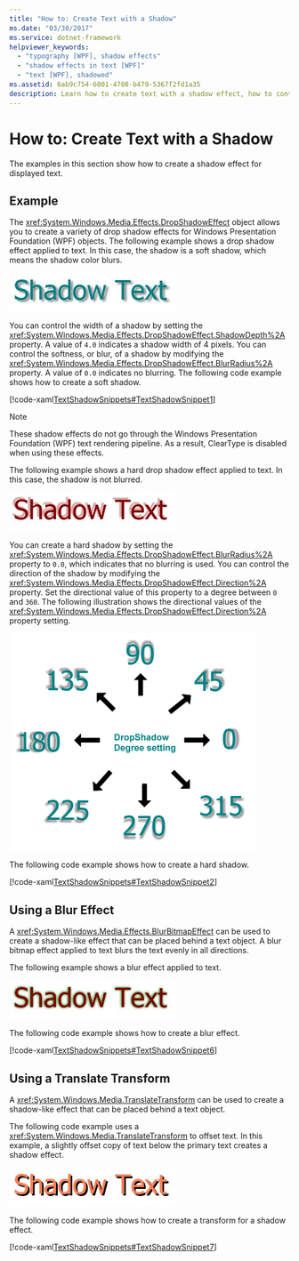```yaml
---
title: "How to: Create Text with a Shadow"
ms.date: "03/30/2017"
ms.service: dotnet-framework
helpviewer_keywords: 
  - "typography [WPF], shadow effects"
  - "shadow effects in text [WPF]"
  - "text [WPF], shadowed"
ms.assetid: 6ab9c754-6001-4708-b479-5367f2fd1a35
description: Learn how to create text with a shadow effect, how to control the width of that shadow, and how to create a blur effect for that text.
---
```

# How to: Create Text with a Shadow

The examples in this section show how to create a shadow effect for displayed text.

## Example

The <xref:System.Windows.Media.Effects.DropShadowEffect> object allows you to create a variety of drop shadow effects for Windows Presentation Foundation (WPF) objects. The following example shows a drop shadow effect applied to text. In this case, the shadow is a soft shadow, which means the shadow color blurs.

![Text shadow with Softness &#61; 0.25](./media/how-to-create-text-with-a-shadow/drop-shadow-text-effect.jpg)

You can control the width of a shadow by setting the <xref:System.Windows.Media.Effects.DropShadowEffect.ShadowDepth%2A> property. A value of `4.0` indicates a shadow width of 4 pixels. You can control the softness, or blur, of a shadow by modifying the <xref:System.Windows.Media.Effects.DropShadowEffect.BlurRadius%2A> property. A value of `0.0` indicates no blurring. The following code example shows how to create a soft shadow.

[!code-xaml[TextShadowSnippets#TextShadowSnippet1](~/samples/snippets/csharp/VS_Snippets_Wpf/TextShadowSnippets/CS/SingleShadows.xaml#textshadowsnippet1)]

> [!NOTE]
> These shadow effects do not go through the Windows Presentation Foundation (WPF) text rendering pipeline. As a result, ClearType is disabled when using these effects.

The following example shows a hard drop shadow effect applied to text. In this case, the shadow is not blurred.

![Text shadow with Softness &#61; 0](./media/how-to-create-text-with-a-shadow/text-shadow-softness.jpg)

You can create a hard shadow by setting the <xref:System.Windows.Media.Effects.DropShadowEffect.BlurRadius%2A> property to `0.0`, which indicates that no blurring is used. You can control the direction of the shadow by modifying the <xref:System.Windows.Media.Effects.DropShadowEffect.Direction%2A> property. Set the directional value of this property to a degree between `0` and `360`. The following illustration shows the directional values of the <xref:System.Windows.Media.Effects.DropShadowEffect.Direction%2A> property setting.

![DropShadow degree setting of shadow](./media/how-to-create-text-with-a-shadow/drop-shadow-degree-setting.png)

The following code example shows how to create a hard shadow.

[!code-xaml[TextShadowSnippets#TextShadowSnippet2](~/samples/snippets/csharp/VS_Snippets_Wpf/TextShadowSnippets/CS/SingleShadows.xaml#textshadowsnippet2)]

## Using a Blur Effect

A <xref:System.Windows.Media.Effects.BlurBitmapEffect> can be used to create a shadow-like effect that can be placed behind a text object. A blur bitmap effect applied to text blurs the text evenly in all directions.

The following example shows a blur effect applied to text.

![Text shadow using a BlurBitmapEffect](./media/how-to-create-text-with-a-shadow/text-shadow-blur-effect.jpg)

The following code example shows how to create a blur effect.

[!code-xaml[TextShadowSnippets#TextShadowSnippet6](~/samples/snippets/csharp/VS_Snippets_Wpf/TextShadowSnippets/CS/BlurShadows.xaml#textshadowsnippet6)]

## Using a Translate Transform

A <xref:System.Windows.Media.TranslateTransform> can be used to create a shadow-like effect that can be placed behind a text object.

The following code example uses a <xref:System.Windows.Media.TranslateTransform> to offset text. In this example, a slightly offset copy of text below the primary text creates a shadow effect.

![Text shadow using a TranslateTransform](./media/how-to-create-text-with-a-shadow/text-transform-shadow-effect.jpg)

The following code example shows how to create a transform for a shadow effect.

[!code-xaml[TextShadowSnippets#TextShadowSnippet7](~/samples/snippets/csharp/VS_Snippets_Wpf/TextShadowSnippets/CS/TransformShadows.xaml#textshadowsnippet7)]
